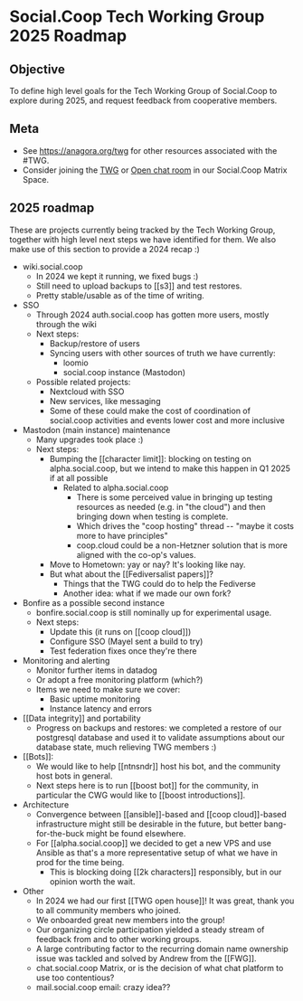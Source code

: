 # Social.Coop Tech Working Group 2025 Roadmap

## Objective
To define high level goals for the Tech Working Group of Social.Coop to explore during 2025, and request feedback from cooperative members.

## Meta
- See https://anagora.org/twg for other resources associated with the #TWG.
- Consider joining the [TWG](https://matrix.to/#/#socialcoop-tech:matrix.org) or [Open chat room](https://matrix.to/#/#SocialCoop:matrix.org) in our Social.Coop Matrix Space.

## 2025 roadmap

These are projects currently being tracked by the Tech Working Group, together with high level next steps we have identified for them. We also make use of this section to provide a 2024 recap :)

- wiki.social.coop
   - In 2024 we kept it running, we fixed bugs :)
   - Still need to upload backups to [[s3]] and test restores.
   - Pretty stable/usable as of the time of writing.
- SSO
   - Through 2024 auth.social.coop has gotten more users, mostly through the wiki
   - Next steps:
       - Backup/restore of users
       - Syncing users with other sources of truth we have currently:
           - loomio
           - social.coop instance (Mastodon)
    - Possible related projects:
        - Nextcloud with SSO
        - New services, like messaging
        - Some of these could make the cost of coordination of social.coop activities and events lower cost and more inclusive
- Mastodon (main instance) maintenance
   - Many upgrades took place :)
   - Next steps:
       - Bumping the [[character limit]]: blocking on testing on alpha.social.coop, but we intend to make this happen in Q1 2025 if at all possible
           - Related to alpha.social.coop
               - There is some perceived value in bringing up testing resources as needed (e.g. in "the cloud") and then bringing down when testing is complete.
               - Which drives the "coop hosting" thread -- "maybe it costs more to have principles"
               - coop.cloud could be a non-Hetzner solution that is more aligned with the co-op's values.
       - Move to Hometown: yay or nay? It's looking like nay.
       - But what about the [[Fediversalist papers]]?
           - Things that the TWG could do to help the Fediverse
           - Another idea: what if we made our own fork?
- Bonfire as a possible second instance
   - bonfire.social.coop is still nominally up for experimental usage.
   - Next steps:
       - Update this (it runs on [[coop cloud]])
       - Configure SSO (Mayel sent a build to try)
       - Test federation fixes once they're there
- Monitoring and alerting
    - Monitor further items in datadog
    - Or adopt a free monitoring platform (which?)
    - Items we need to make sure we cover:
        - Basic uptime monitoring
        - Instance latency and errors
- [[Data integrity]] and portability
    - Progress on backups and restores: we completed a restore of our postgresql database and used it to validate assumptions about our database state, much relieving TWG members :)
- [[Bots]]:
    - We would like to help [[ntnsndr]] host his bot, and the community host bots in general.
    - Next steps here is to run [[boost bot]] for the community, in particular the CWG would like to [[boost introductions]].
- Architecture
    - Convergence between [[ansible]]-based and [[coop cloud]]-based infrastructure might still be desirable in the future, but better bang-for-the-buck might be found elsewhere.
    - For [[alpha.social.coop]] we decided to get a new VPS and use Ansible as that's a more representative setup of what we have in prod for the time being.
        - This is blocking doing [[2k characters]] responsibly, but in our opinion worth the wait.
- Other
    - In 2024 we had our first [[TWG open house]]! It was great, thank you to all community members who joined.
    - We onboarded great new members into the group!
    - Our organizing circle participation yielded a steady stream of feedback from and to other working groups.
    - A large contributing factor to the recurring domain name ownership issue was tackled and solved by Andrew from the [[FWG]].
    - chat.social.coop Matrix, or is the decision of what chat platform to use too contentious?
    - mail.social.coop email: crazy idea??
